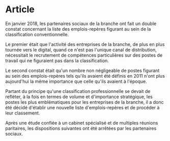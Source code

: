 # Article

En janvier 2018, les partenaires sociaux de la branche ont fait un double constat concernant la liste des emplois-repères figurant au sein de la classification conventionnelle.

Le premier était que l'activité des entreprises de la branche, de plus en plus tournée vers le digital, quand ce n'est pas l'unique canal de distribution, nécessitait le recrutement de compétences particulières sur des postes de travail qui ne figuraient pas dans la classification.

Le second constat était qu'un nombre non négligeable de postes figurant au sein des emplois-repères tels qu'ils avaient été définis en 2011 n'ont plus aujourd'hui la même importance que celle qu'ils avaient à l'époque.

Partant du principe qu'une classification professionnelle se devait de refléter, à la fois en termes de volume et d'importance stratégique, les postes les plus emblématiques pour les entreprises de la branche, il a donc été décidé d'établir une nouvelle liste d'emplois-repères et de procéder à leur classement.

Après une étude confiée à un cabinet spécialisé et de multiples réunions paritaires, les dispositions suivantes ont été arrêtées par les partenaires sociaux.

  
